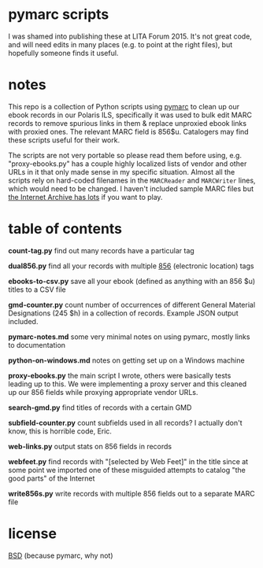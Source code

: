 # pymarc scripts

I was shamed into publishing these at LITA Forum 2015. It's not great code, and will need edits in many places (e.g. to point at the right files), but hopefully someone finds it useful.

# notes

This repo is a collection of Python scripts using [pymarc](https://github.com/edsu/pymarc) to clean up our ebook records in our Polaris ILS, specifically it was used to bulk edit MARC records to remove spurious links in them & replace unproxied ebook links with proxied ones. The relevant MARC field is 856$u. Catalogers may find these scripts useful for their work.

The scripts are not very portable so please read them before using, e.g. "proxy-ebooks.py" has a couple highly localized lists of vendor and other URLs in it that only made sense in my specific situation. Almost all the scripts rely on hard-coded filenames in the `MARCReader` and `MARCWriter` lines, which would need to be changed. I haven't included sample MARC files but [the Internet Archive has lots](https://archive.org/details/ol_data) if you want to play.

# table of contents

**count-tag.py** find out many records have a particular tag

**dual856.py** find all your records with multiple [856](http://www.loc.gov/marc/bibliographic/bd856.html) (electronic location) tags

**ebooks-to-csv.py** save all your ebook (defined as anything with an 856 $u) titles to a CSV file

**gmd-counter.py** count number of occurrences of different General Material Designations (245 $h) in a collection of records. Example JSON output included.

**pymarc-notes.md** some very minimal notes on using pymarc, mostly links to documentation

**python-on-windows.md** notes on getting set up on a Windows machine

**proxy-ebooks.py** the main script I wrote, others were basically tests leading up to this. We were implementing a proxy server and this cleaned up our 856 fields while proxying appropriate vendor URLs.

**search-gmd.py** find titles of records with a certain GMD

**subfield-counter.py** count subfields used in all records? I actually don't know, this is horrible code, Eric.

**web-links.py** output stats on 856 fields in records

**webfeet.py** find records with "[selected by Web Feet]" in the title since at some point we imported one of these misguided attempts to catalog "the good parts" of the Internet

**write856s.py** write records with multiple 856 fields out to a separate MARC file

# license

[BSD](http://www.opensource.org/licenses/bsd-license.php) (because pymarc, why not)
